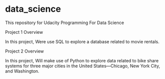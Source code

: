 # data_science

This repository for Udacity Programming For Data Science

Project 1
Overview

In this project, Were use SQL to explore a database related to movie rentals. 

Project 2
Overview

In this project, Will make use of Python to explore data related to bike share systems for three major cities in the United States—Chicago, New York City, and Washington.